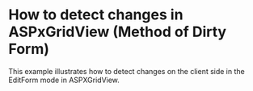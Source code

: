 # How to detect changes in ASPxGridView (Method of Dirty Form)


<p>This example illustrates how to detect changes on the client side in the EditForm mode in ASPXGridView.</p>

<br/>


